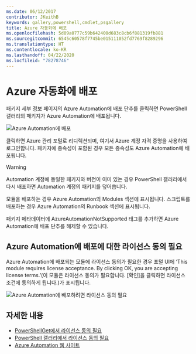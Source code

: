 ```yaml
---
ms.date: 06/12/2017
contributor: JKeithB
keywords: gallery,powershell,cmdlet,psgallery
title: Azure 자동화에 배포
ms.openlocfilehash: 5d09a0777c59b642400d683c8cb6f881319fb881
ms.sourcegitcommit: 6545c60578f7745be015111052fd7769f8289296
ms.translationtype: HT
ms.contentlocale: ko-KR
ms.lasthandoff: 04/22/2020
ms.locfileid: "78278746"
---
```

# <a name="deploy-to-azure-automation"></a>Azure 자동화에 배포

패키지 세부 정보 페이지의 Azure Automation에 배포 단추를 클릭하면 PowerShell 갤러리의 패키지가 Azure Automation에 배포됩니다.

![Azure Automation에 배포](media/deploy-to-azure-automation/DeployToAzureAutomationButton.png)

클릭하면 Azure 관리 포털로 리디렉션되며, 여기서 Azure 계정 자격 증명을 사용하여 로그인합니다.
패키지에 종속성이 포함된 경우 모든 종속성도 Azure Automation에 배포됩니다.

> [!WARNING]
> Automation 계정에 동일한 패키지와 버전이 이미 있는 경우 PowerShell 갤러리에서 다시 배포하면 Automation 계정의 패키지를 덮어씁니다.

모듈을 배포하는 경우 Azure Automation의 Modules 섹션에 표시됩니다.  스크립트를 배포하는 경우 Azure Automation의 Runbook 섹션에 표시됩니다.

패키지 메타데이터에 AzureAutomationNotSupported 태그를 추가하면 Azure Automation에 배포 단추를 해제할 수 있습니다.

## <a name="require-license-acceptance-on-deploy-to-azure-automation"></a>Azure Automation에 배포에 대한 라이선스 동의 필요

Azure Automation에 배포되는 모듈에 라이선스 동의가 필요한 경우 포털 UI에 ‘This module requires license acceptance. By clicking OK, you are accepting license terms.’(이 모듈은 라이선스 동의가 필요합니다. [확인]을 클릭하면 라이선스 조건에 동의하게 됩니다.)가 표시됩니다.

![Azure Automation에 배포하려면 라이선스 동의 필요](media/deploy-to-azure-automation/DeployToAzureAutomationRequireLicenseAcceptanceDisclaimer.png)

## <a name="more-details"></a>자세한 내용

- [PowerShellGet에서 라이선스 동의 필요](../../concepts/module-license-acceptance.md)
- [PowerShell 갤러리에서 라이선스 동의 필요](packages-that-require-license-acceptance.md)
- [Azure Automation 웹 사이트](https://azure.microsoft.com/services/automation/)
